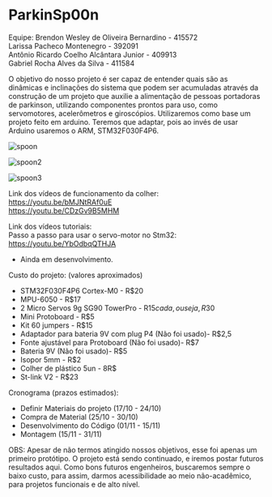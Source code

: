 # ParkinSp00n
Equipe:
Brendon Wesley de Oliveira Bernardino - 415572  <br />
Larissa Pacheco Montenegro - 392091 <br />
Antônio Ricardo Coelho Alcântara Junior - 409913  <br />
Gabriel Rocha Alves da Silva - 411584 <br />

O objetivo do nosso projeto é ser capaz de entender quais são as dinâmicas e inclinações do sistema que podem ser acumuladas através da construção de um projeto que auxilie a alimentação de pessoas portadoras de parkinson, utilizando componentes prontos para uso, como servomotores, acelerômetros e giroscópios.
Utilizaremos como base um projeto feito em arduino. Teremos que adaptar, pois ao invés de usar Arduino usaremos o ARM, STM32F030F4P6.

![spoon](https://user-images.githubusercontent.com/47569587/70632511-b977a500-1c0d-11ea-9d8e-be8e05553af2.jpg)

![spoon2](https://user-images.githubusercontent.com/47569587/70632590-e0ce7200-1c0d-11ea-8cce-b859bf0b7b6d.jpg)

![spoon3](https://user-images.githubusercontent.com/47569587/70632893-66eab880-1c0e-11ea-9190-f55a3c09fbd2.jpg)


Link dos vídeos de funcionamento da colher: <br />
https://youtu.be/bMJNtRAf0uE <br />
https://youtu.be/CDzGv9B5MHM <br/>

Link dos vídeos tutoriais: <br/>
Passo a passo para usar o servo-motor no Stm32: https://youtu.be/YbOdbqQTHJA <br/>
- Ainda em desenvolvimento.

Custo do projeto: (valores aproximados) <br/>
- STM32F030F4P6 Cortex-M0 - R$20
- MPU-6050 - R$17
- 2 Micro Servos 9g SG90 TowerPro - R$15 cada, ou seja, R$30
- Mini Protoboard - R$5
- Kit 60 jumpers - R$15
- Adaptador para bateria 9V com plug P4 (Não foi usado)- R$2,5
- Fonte ajustável para Protoboard (Não foi usado)- R$7
- Bateria 9V (Não foi usado)- R$5
- Isopor 5mm - R$2
- Colher de plástico 5un - 8R$
- St-link V2 - R$23


Cronograma (prazos estimados):

- Definir Materiais do projeto (17/10 - 24/10)
- Compra de Material (25/10 - 30/10)
- Desenvolvimento do Código (01/11 - 15/11)
- Montagem (15/11 - 31/11)

OBS: Apesar de não termos atingido nossos objetivos, esse foi apenas um primeiro protótipo. O projeto está sendo continuado, e iremos postar futuros resultados aqui. Como bons futuros engenheiros, buscaremos sempre o baixo custo, para assim, darmos acessibilidade ao meio não-acadêmico, para projetos funcionais e de alto nível.
